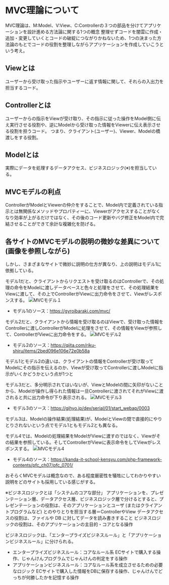 # MVC理論について

MVC理論は、M:Model、V:View、C:Controllerの３つの部品を分けてアプリケーションを設計進める方法論に関する1つの概念
整理せずコードを闇雲に作成・追加・変更していくとコードの破綻につながりかねないため、1つの決まった方法論のもとでコードの役割を整理しながらアプリケーションを作成していこうという考え。

## Viewとは
ユーザーから受け取った指示やユーザーに返す情報に関して、それらの入出力を担当するコード。

## Controllerとは
ユーザーからの指示をViewが受け取り、その指示に従った操作をModel側に伝え実行させる役割や、逆にModelから受け取った情報をViewerに伝え表示させる役割を担うコード。
つまり、クライアント(ユーザー)、Viewer、Modelの橋渡しをする役割。

## Modelとは
実際にデータを処理するデータアクセス、ビジネスロジック(※)を担当している。

## MVCモデルの利点
ControllerがModelとViewerの仲介をすることで、Model内で定義されている指示とは無関係なメソッドやプロパティーに、Viewerがアクセスすることがなくなり効率が上がるだけではなく、その後のコード更新やバグ修正をModel内で完結させることができて余計な複雑化を防げる。

## 各サイトのMVCモデルの説明の微妙な差異について(画像を参照しながら)
しかし、さまざまなサイトで微妙に説明の仕方が異なり、上の説明はモデル1に依拠している。

モデル1だと、クライアントからリクエストを受け取るのはControllerで、その処理の命令をModelに渡しデータベースと色々と処理をさせて、その処理結果をViewに渡して、その上でControllerがViewに出力命令をさせて、Viewがレスポンスする。
![MVCモデル１](https://user-images.githubusercontent.com/89739843/134320674-b6035d39-7afa-44ca-b07f-5d9625cf9970.jpeg)

- モデル1のソース：https://gyroibaraki.com/mvc/


モデル2だと、クライアントから情報を受け取るのはViewで、受け取った情報をControllerに渡しControllerがModelに処理をさせて、その情報をViewが参照して、ControllerがViewに出力命令をする。
![MVCモデル2](https://user-images.githubusercontent.com/89739843/134320683-fb1ecd53-0037-4975-8f14-b46cf1dbbd75.png)

- モデル2のソース：https://qiita.com/riku-shiru/items/2bed096e106e72e0b58a


モデル1とモデル2の違いは、クライアントの情報をControllerが受け取ってModelにその指示を伝えるのか、Viewが受け取ってControllerに渡しModelに指示がいくかどうかという点が1つと

モデル3だと、多分明示されてはいないが、ViewとModelの間に矢印がないことから、Modelが操作し得られた情報は一旦Controllerに渡されてそれがViewに渡されると共に出力命令が下り表示される。
![MVCモデル3](https://user-images.githubusercontent.com/89739843/134321172-1b237a9c-9f07-4688-a13a-ef51e7cedb9b.jpeg)

- モデル3のソース：https://gihyo.jp/dev/serial/01/start_webap/0003



モデル3は、Modelの操作結果(処理結果)が、ModelとViewの間で直接的にやりとりされないという点でモデル1ともモデル2とも異なる。

モデル4では、Modelの処理結果をModelがViewに渡すのではなく、Viewがその結果を参照している。そしてControllerがViewに表示命令をしてViewがレスポンスする。
![MVCモデル4](https://user-images.githubusercontent.com/89739843/134321269-55a4b3fa-0456-498d-8ac5-dc856b9c737d.jpeg)

- モデル4のソース：https://kanda-it-school-kensyu.com/php-framework-contents/pfc_ch07/pfc_0701/

おそらくMVCモデルは概念なので、ある程度厳密性を犠牲にしてわかりやすい説明をどのサイトも採用している感じがする。



※ビジネスロジックとは「システムのコアな部分」
アプリケーションを、プレゼンテーション層、データアクセス層、ビジネスロジック層で分けるとすると、プレゼンテーションの役割は、そのアプリケーションとユーザ (またはクライアントプログラムなど) とのやりとりを担当する層＝ControllerやView
データアクセスの役割は、ファイルや DB に対してデータを読み書きすること
ビジネスロジックの役割は、そのアプリケーションの主目的・コアとなる操作

ビジネスロジックは、「エンタープライズビジネスルール」と「アプリケーションビジネスルール」に分けられる。
- エンタープライズビジネスルール：コアなルール系
ECサイトで購入する操作、じゃんけんプログラムでじゃんけんの判定をする操作
- アプリケーションビジネスルール：コアなルール系を成立させるための必要なロジック
ECサイトで購入した情報をDBに保存する操作、じゃんけんでどっちが何勝したかを記憶する操作





